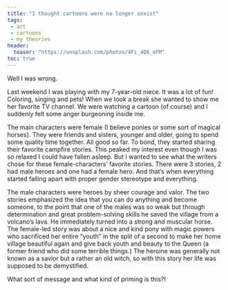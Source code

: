 ```yaml
---
title: "I thought cartoons were no longer sexist"
tags:
 - art
 - cartoons
 - my theories
header:
  teaser: "https://unsplash.com/photos/4Fi_4Q6_eFM"
toc: true
---  
```


Well I was wrong.

Last weekend I was playing with my 7-year-old niece. It was a lot of fun! Coloring, singing and pets! When we took a break she wanted to show me her favorite TV channel. We were watching a cartoon (of course) and I suddenly felt some anger burgeoning inside me.

The main characters were female (I believe ponies or some sort of magical horses). They were friends and sisters, younger and older, going to spend some quality time together. All good so far. To bond, they started sharing their favorite campfire stories. This peaked my interest even though I was so relaxed I could have fallen asleep. But I wanted to see what the writers chose for these female-characters’ favorite stories. There were 3 stories, 2 had male heroes and one had a female hero. And that’s when everything started falling apart with proper gender stereotype and everything.

The male characters were heroes by sheer courage and valor. The two stories emphasized the idea that you can do anything and become someone, to the point that one of the males was so weak but through determination and great problem-solving skills he saved the village from a volcano’s lava. He immediately turned into a strong and muscular horse. The female-led story was about a nice and kind pony with magic powers who sacrificed her entire “youth” in the split of a second to make her home village beautiful again and give back youth and beauty to the Queen (a former friend who did some terrible things.) The heroine was generally not known as a savior but a rather an old witch, so with this story her life was supposed to be demystified.

What sort of message and what kind of priming is this?!